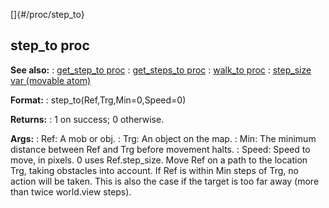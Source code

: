 []{#/proc/step_to}
## step_to proc
**See also:**
:   [get_step_to proc](#/proc/get_step_to)
:   [get_steps_to proc](#/proc/get_steps_to)
:   [walk_to proc](#/proc/walk_to)
:   [step_size var (movable atom)](#/atom/movable/var/step_size)
<!-- -->
**Format:**
:   step_to(Ref,Trg,Min=0,Speed=0)
<!-- -->
**Returns:**
:   1 on success; 0 otherwise.
<!-- -->
**Args:**
:   Ref: A mob or obj.
:   Trg: An object on the map.
:   Min: The minimum distance between Ref and Trg before movement halts.
:   Speed: Speed to move, in pixels. 0 uses Ref.step_size.
Move Ref on a path to the location Trg, taking obstacles into account.
If Ref is within Min steps of Trg, no action will be taken. This is also
the case if the target is too far away (more than twice world.view
steps).